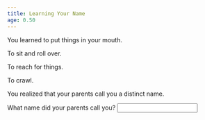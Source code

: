 ```yaml
---
title: Learning Your Name
age: 0.50
---
```


You learned to put things in your mouth. <Add stat="CHA"></Add>

To sit and roll over. <Add stat="STR"></Add>

To reach for things. <Add stat="DEX"></Add>

To crawl. <Add stat="SPD"></Add>

You realized that your parents call you a distinct name.

<Prompt>What name did your parents call you?</Prompt>
<Input type="name"></Input>
